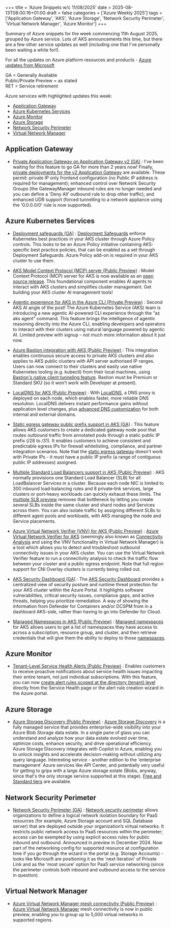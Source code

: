 +++
title = 'Azure Snippets w/c 11/08/2025'
date = 2025-08-13T08:00:16+01:00
draft = false
categories = ['Azure Weekly 2025']
tags = ['Application Gateway', 'AKS', 'Azure Storage', 'Network Security Perimeter', 'Virtual Network Manager', 'Azure Monitor']
+++

Summary of Azure snippets for the week commencing 11th August 2025, grouped by Azure service. Lots of AKS announcements this time, but there are a few other service updates as well (including one that I've personally been waiting a while for!).

For all the updates on Azure platform resources and products - [Azure updates from Microsoft](https://azure.microsoft.com/updates/)

GA = Generally Available  
Public/Private Preview = as stated  
RET = Service retirement

Azure services with highlighted updates this week:

- [Application Gateway](#application-gateway)
- [Azure Kubernetes Services](#azure-kubernetes-services)
- [Azure Monitor](#azure-monitor)
- [Azure Storage](#azure-storage)
- [Network Security Perimeter](#network-security-perimeter)
- [Virtual Network Manager](#virtual-network-manager)

## Application Gateway

- [Private Application Gateway on Application Gateway v2 (GA)](https://azure.microsoft.com/en-us/updates?id=500225) : I've been waiting for this feature to go GA for more than 2 years now! Finally, [private deployments for the v2 Application Gateway](https://learn.microsoft.com/en-us/azure/application-gateway/application-gateway-private-deployment?tabs=portal) are available. These permit: private IP only frontend configuration (no Public IP address is required for management); enhanced control over Network Security Groups (the GatewayManager inbound rules are no longer needed and you can define a 'Deny All' outbound rule to drop other traffic); and enhanced UDR support (forced tunnelling to a network appliance using the '0.0.0.0/0' rule is now supported).

## Azure Kubernetes Services

- [Deployment safeguards (GA)](https://azure.microsoft.com/en-us/updates?id=499299) : [Deployment Safeguards](https://learn.microsoft.com/en-gb/azure/aks/deployment-safeguards) enforce Kubernetes best practices in your AKS cluster through Azure Policy controls. This looks to be an Azure Policy initiative containing AKS-specific best practice policies, that can be enabled as a set through Deployment Safeguards. Azure Policy add-on is required in your AKS cluster to use them.

- [AKS Model Context Protocol (MCP) server (Public Preview)](https://azure.microsoft.com/en-us/updates?id=499326) : Model Context Protocol (MCP) server for AKS is now available as an [open source release](https://github.com/Azure/aks-mcp). This foundational component enables AI agents to interact with AKS clusters and simplifies cluster management. Get building your AKS cluster AI management tools!

- [Agentic experience for AKS in the Azure CLI (Private Preview)](https://azure.microsoft.com/en-us/updates?id=499377) : Second AKS AI angle of the post! The Azure Kubernetes Service (AKS) team is introducing a new agentic AI-powered CLI experience through the “az aks agent” command. This feature brings the intelligence of agentic reasoning directly into the Azure CLI, enabling developers and operators to interact with their clusters using natural language powered by agentic AI. Limited preview with signup - not much more information about it just now.

- [Azure Bastion integration with AKS (Public Preview)](https://azure.microsoft.com/en-us/updates?id=499335) : This integration enables continuous secure access to private AKS clusters and also applies to AKS public clusters with API server authorised IP ranges. Users can now connect to their clusters and easily use native Kubernetes tooling (e.g. kubectl) from their local machines, using [Bastion's native client tunneling feature](https://learn.microsoft.com/en-us/azure/bastion/bastion-connect-to-aks-private-cluster). Bastion must be Premium or Standard SKU (so it won't work with Developer at present).

- [LocalDNS for AKS (Public Preview)](https://azure.microsoft.com/en-us/updates?id=499341) : With [LocalDNS](https://learn.microsoft.com/en-us/azure/aks/dns-concepts#localdns-in-azure-kubernetes-service-preview), a DNS proxy is deployed on each node, which enables faster, more reliable DNS resolution. LocalDNS delivers instant performance gains without application level changes, plus [advanced DNS customization](https://learn.microsoft.com/en-us/azure/aks/localdns-custom) for both internal and external domains.

- [Static egress gateway public prefix support in AKS (GA)](https://azure.microsoft.com/en-us/updates?id=499351) : This feature allows AKS customers to create a dedicated gateway node pool that routes outbound traffic from annotated pods through a static public IP prefix (/28 to /31). It enables customers to achieve consistent and predictable egress IPs for firewall whitelisting, compliance, and partner integration scenarios. Note that the [static egress gateway](https://learn.microsoft.com/en-gb/azure/aks/configure-static-egress-gateway) doesn't work with Private IPs - it must have a public IP prefix (a range of contiguous public IP addresses) assigned.

- [Multiple Standard Load Balancers support in AKS (Public Preview)](https://azure.microsoft.com/en-us/updates?id=499356) : AKS normally provisions one Standard Load Balancer (SLB) for all LoadBalancer Services in a cluster. Because each node NIC is limited to 300 inbound load‑balancing rules and 8 private‑link services, large clusters or port‑heavy workloads can quickly exhaust these limits. The [multiple SLB preview](https://learn.microsoft.com/en-gb/azure/aks/use-multiple-standard-load-balancer) removes that bottleneck by letting you create several SLBs inside the same cluster and shard nodes and Services across them. You can also isolate traffic by assigning different SLBs to different agent pools and workloads, with AKS managing the node and Service placements.

- [Azure Virtual Network Verifier (VNV) for AKS (Public Preview)](https://azure.microsoft.com/en-us/updates?id=499361) : [Azure Virtual Network Verifier for AKS](https://learn.microsoft.com/en-gb/troubleshoot/azure/azure-kubernetes/connectivity/basic-troubleshooting-outbound-connections#check-if-azure-network-resources-are-blocking-traffic-to-the-endpoint) (seemingly also known as [Connectivity Analysis](https://techcommunity.microsoft.com/blog/appsonazureblog/simplifying-outbound-connectivity-troubleshooting-in-aks-with-connectivity-analy/4441200) and using the VNV functionality in Virtual Network Manager) is a tool which allows you to detect and troubleshoot outbound connectivity issues in your AKS cluster. You can use the Virtual Network Verifier feature to run a connectivity analysis to check the traffic flow between your cluster and a public egress endpoint. Note that full region support for CNI Overlay clusters is currently being rolled out.

- [AKS Security Dashboard (GA)](https://azure.microsoft.com/en-us/updates?id=499366) : The [AKS Security Dashboard](https://learn.microsoft.com/en-us/azure/defender-for-cloud/cluster-security-dashboard) provides a centralized view of security posture and runtime threat protection for your AKS cluster within the Azure Portal. It highlights software vulnerabilities, critical security issues, compliance gaps, and active threats, helping you prioritize remediation. A way of showing the information from Defender for Containers and/or DCSPM from in a dashboard AKS-side, rather than having to go into Defender for Cloud.

- [Managed Namespaces in AKS (Public Preview)](https://azure.microsoft.com/en-us/updates?id=499371) : [Managed namespaces](https://learn.microsoft.com/en-gb/azure/aks/concepts-managed-namespaces) for AKS allows users to get a list of namespaces they have access to across a subscription, resource group, and cluster, and then retrieve credentials that will give them the ability to deploy to those [namespaces](https://learn.microsoft.com/en-gb/azure/aks/managed-namespaces?pivots=azure-portal).

## Azure Monitor

- [Tenant-Level Service Health Alerts (Public Preview)](https://azure.microsoft.com/en-us/updates?id=499776) : Enables customers to receive proactive notifications about service health issues impacting their entire tenant, not just individual subscriptions. With this feature, you can now [create alert rules scoped at the directory (tenant) level](https://learn.microsoft.com/en-gb/azure/azure-monitor/alerts/alerts-create-tenant-level-service-heath-alerts) directly from the Service Health page or the alert rule creation wizard in the Azure portal. 

## Azure Storage

- [Azure Storage Discovery (Public Preview)](https://azure.microsoft.com/en-us/updates?id=499143) : [Azure Storage Discovery](https://learn.microsoft.com/en-gb/azure/storage-discovery/overview) is a fully managed service that provides enterprise-wide visibility into your Azure Blob Storage data estate. In a single pane of glass you can understand and analyze how your data estate evolved over time, optimize costs, enhance security, and drive operational efficiency. Azure Storage Discovery integrates with Copilot in Azure, enabling you to unlock insights and accelerate decision-making without utilizing any query language. Interesting service - another edition to the 'enterprise management' Azure services like API Center, and potentially very useful for getting to grips with a large Azure storage estate (Blobs, anyway, since that's the only storage service supported at this stage). [Free and Standard tiers](https://learn.microsoft.com/en-gb/azure/storage-discovery/pricing) are available.

## Network Security Perimeter

- [Network Security Perimeter (GA)](https://azure.microsoft.com/en-us/updates?id=496002) : [Network security perimeter](https://learn.microsoft.com/en-us/azure/private-link/network-security-perimeter-concepts) allows organizations to define a logical network isolation boundary for PaaS resources (for example, Azure Storage account and SQL Database server) that are deployed outside your organization’s virtual networks. It restricts public network access to PaaS resources within the perimeter; access can be exempted by using explicit access rules for public inbound and outbound. Announced in preview in December 2024. Now part of the networking config for supported resource at configuration time if you go through the wizard in the portal (e.g. Storage Accounts) - looks like Microsoft are positioning it as the 'next iteration' of Private Link and as the 'most secure' option for PaaS service networking (since the perimeter controls both inbound and outbound access to the service in question).

## Virtual Network Manager

- [Azure Virtual Network Manager mesh connectivity (Public Preview)](https://azure.microsoft.com/en-us/updates?id=499782) : [Azure Virtual Network Manager](https://learn.microsoft.com/en-us/azure/virtual-network-manager/overview) mesh connectivity is now in public preview, enabling you to group up to 5,000 virtual networks in supported regions.


